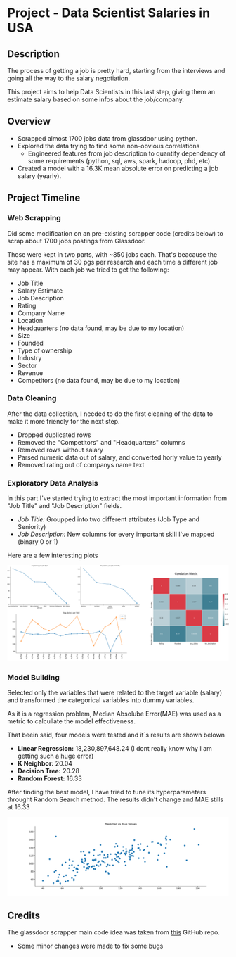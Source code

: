 # Project - Data Scientist Salaries in USA

## Description
The process of getting a job is pretty hard, starting from the interviews and going all the way to the salary negotiation.

This project aims to help Data Scientists in this last step, giving them an estimate salary based on some infos about the job/company.

## Overview
* Scrapped almost 1700 jobs data from glassdoor using python.
* Explored the data trying to find some non-obvious correlations 
    * Engineered features from job description to quantify dependency of some requirements (python, sql, aws, spark, hadoop, phd, etc).
* Created a model with a 16.3K mean absolute error on predicting a job salary (yearly).

## Project Timeline

### Web Scrapping

Did some modification on an pre-existing scrapper code (credits below) to scrap about 1700 jobs postings from Glassdoor. 

Those were kept in two parts, with ~850 jobs each. That's beacause the site has a maximum of 30 pgs per research and each time a different job may appear. With each job we tried to get the following:

* Job Title
* Salary Estimate
* Job Description
* Rating
* Company Name
* Location
* Headquarters (no data found, may be due to my location)
* Size
* Founded
* Type of ownership
* Industry
* Sector
* Revenue
* Competitors (no data found, may be due to my location)

### Data Cleaning

After the data collection, I needed to do the first cleaning of the data to make it more friendly for the next step.

* Dropped duplicated rows
* Removed the "Competitors" and "Headquarters" columns
* Removed rows without salary
* Parsed numeric data out of salary, and converted horly value to yearly
* Removed rating out of companys name text

### Exploratory Data Analysis

In this part I've started trying to extract the most important information from "Job Title" and "Job Description" fields.
* *Job Title:* Groupped into two different attributes (Job Type and Seniority)
* *Job Description:* New columns for every important skill I've mapped (binary 0 or 1)

Here are a few interesting plots

![alt text](img_eda.png)

### Model Building

Selected only the variables that were related to the target variable (salary) and transformed the categorical variables into dummy variables. 

As it is a regression problem, Median Absolube Error(MAE) was used as a metric to calcullate the model effectiveness. 

That beein said, four models were tested and it`s results are shown belown
* **Linear Regression:** 18,230,897,648.24 (I dont really know why I am getting such a huge error)
* **K Neighbor:**  20.04
* **Decision Tree:** 20.28
* **Random Forest:** 16.33

After finding the best model, I have tried to tune its hyperparameters throught Random Search method.
The results didn't change and MAE stills at 16.33

![alt text](img_results.png)

## Credits
The glassdoor scrapper main code idea was taken from [this](https://github.com/arapfaik/scraping-glassdoor-selenium) GitHub repo.
* Some minor changes were made to fix some bugs
